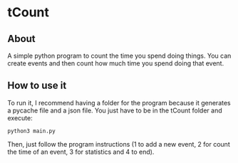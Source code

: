 # tCount

## About
A simple python program to count the time you spend doing things. You can create events and then count how much time you spend doing that event.

## How to use it
To run it, I recommend having a folder for the program because it generates a pycache file and a json file. You just have to be in the tCount folder and execute:
```
python3 main.py
```
Then, just follow the program instructions (1 to add a new event, 2 for count the time of an event, 3 for statistics and 4 to end).
